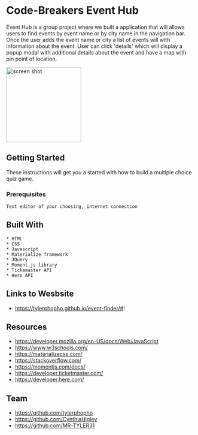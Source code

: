 # Code-Breakers Event Hub

Event Hub is a group project where we built a application that will allows users to find events by event name or by city name in the navigation bar. Once the user adds the event name or city a list of events will with information about the event. User can click 'details' which will display a popup modal with additional details about the event and have a map with pin point of location.

<img class="img-fluid py-2" src="assets/images/cover.png" alt="screen shot" width="200" height="200"> 
          

## Getting Started

These instructions will get you a started with how to build a multiple choice quiz game.

### Prerequisites

```
Text editor of your choosing, internet connection
```

## Built With
```
* HTML
* CSS
* Javascript
* Materialize framework
* JQuery
* Moment.js library
* Tickemaster API
* Here API

```

## Links to Wesbsite 

- https://tylerphopho.github.io/event-finder/#!




## Resources

- https://developer.mozilla.org/en-US/docs/Web/JavaScript
- https://www.w3schools.com/
- https://materializecss.com/
- https://stackoverflow.com/
- https://momentjs.com/docs/
- https://developer.ticketmaster.com/
- https://developer.here.com/


## Team

- https://github.com/tylerphopho
- https://github.com/CynthiaHigley
- https://github.com/MR-TYLER31
